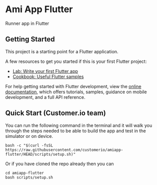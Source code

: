 # Ami App Flutter

Runner app in Flutter

## Getting Started

This project is a starting point for a Flutter application.

A few resources to get you started if this is your first Flutter project:

- [Lab: Write your first Flutter app](https://docs.flutter.dev/get-started/codelab)
- [Cookbook: Useful Flutter samples](https://docs.flutter.dev/cookbook)

For help getting started with Flutter development, view the
[online documentation](https://docs.flutter.dev/), which offers tutorials,
samples, guidance on mobile development, and a full API reference.

## Quick Start (Customer.io team)

You can run the following command in the terminal and it will walk you through the steps needed to be able to build the app and test in the simulator or on device.

    bash -c "$(curl -fsSL https://raw.githubusercontent.com/customerio/amiapp-flutter/HEAD/scripts/setup.sh)"

Or if you have cloned the repo already then you can

    cd amiapp-flutter
    bash scripts/setup.sh
